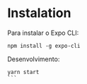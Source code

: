 # Instalation

Para instalar o Expo CLI:
```
npm install -g expo-cli
```

Desenvolvimento:
````
yarn start
```
